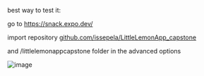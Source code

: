 best way to test it:

go to https://snack.expo.dev/

import repository [github.com/issepela/LittleLemonApp_capstone](https://github.com/issepela/LittleLemonApp_capstone) 

and /littlelemonappcapstone folder in the advanced options


![image](https://github.com/user-attachments/assets/0a391213-466e-4c98-b135-83882a09e8ef)
